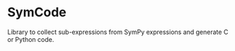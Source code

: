 SymCode
=======

Library to collect sub-expressions from SymPy expressions and generate C or Python code.
